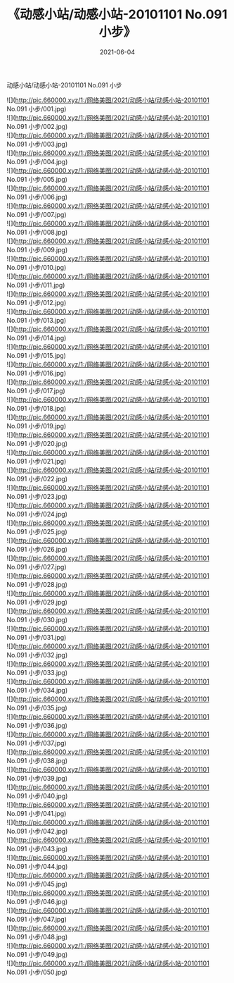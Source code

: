 ﻿---
layout: post
title:  《动感小站/动感小站-20101101 No.091 小步》
date:   2021-06-04
img: http://pic.660000.xyz/1:/网络美图/2021/动感小站/动感小站-20101101 No.091 小步/000.jpg
categories: [美女, 清纯, 唯美]
---

动感小站/动感小站-20101101 No.091 小步

 ![](http://pic.660000.xyz/1:/网络美图/2021/动感小站/动感小站-20101101 No.091 小步/001.jpg) <br>![](http://pic.660000.xyz/1:/网络美图/2021/动感小站/动感小站-20101101 No.091 小步/002.jpg) <br>![](http://pic.660000.xyz/1:/网络美图/2021/动感小站/动感小站-20101101 No.091 小步/003.jpg) <br>![](http://pic.660000.xyz/1:/网络美图/2021/动感小站/动感小站-20101101 No.091 小步/004.jpg) <br>![](http://pic.660000.xyz/1:/网络美图/2021/动感小站/动感小站-20101101 No.091 小步/005.jpg) <br>![](http://pic.660000.xyz/1:/网络美图/2021/动感小站/动感小站-20101101 No.091 小步/006.jpg) <br>![](http://pic.660000.xyz/1:/网络美图/2021/动感小站/动感小站-20101101 No.091 小步/007.jpg) <br>![](http://pic.660000.xyz/1:/网络美图/2021/动感小站/动感小站-20101101 No.091 小步/008.jpg) <br>![](http://pic.660000.xyz/1:/网络美图/2021/动感小站/动感小站-20101101 No.091 小步/009.jpg) <br>![](http://pic.660000.xyz/1:/网络美图/2021/动感小站/动感小站-20101101 No.091 小步/010.jpg) <br>![](http://pic.660000.xyz/1:/网络美图/2021/动感小站/动感小站-20101101 No.091 小步/011.jpg) <br>![](http://pic.660000.xyz/1:/网络美图/2021/动感小站/动感小站-20101101 No.091 小步/012.jpg) <br>![](http://pic.660000.xyz/1:/网络美图/2021/动感小站/动感小站-20101101 No.091 小步/013.jpg) <br>![](http://pic.660000.xyz/1:/网络美图/2021/动感小站/动感小站-20101101 No.091 小步/014.jpg) <br>![](http://pic.660000.xyz/1:/网络美图/2021/动感小站/动感小站-20101101 No.091 小步/015.jpg) <br>![](http://pic.660000.xyz/1:/网络美图/2021/动感小站/动感小站-20101101 No.091 小步/016.jpg) <br>![](http://pic.660000.xyz/1:/网络美图/2021/动感小站/动感小站-20101101 No.091 小步/017.jpg) <br>![](http://pic.660000.xyz/1:/网络美图/2021/动感小站/动感小站-20101101 No.091 小步/018.jpg) <br>![](http://pic.660000.xyz/1:/网络美图/2021/动感小站/动感小站-20101101 No.091 小步/019.jpg) <br>![](http://pic.660000.xyz/1:/网络美图/2021/动感小站/动感小站-20101101 No.091 小步/020.jpg) <br>![](http://pic.660000.xyz/1:/网络美图/2021/动感小站/动感小站-20101101 No.091 小步/021.jpg) <br>![](http://pic.660000.xyz/1:/网络美图/2021/动感小站/动感小站-20101101 No.091 小步/022.jpg) <br>![](http://pic.660000.xyz/1:/网络美图/2021/动感小站/动感小站-20101101 No.091 小步/023.jpg) <br>![](http://pic.660000.xyz/1:/网络美图/2021/动感小站/动感小站-20101101 No.091 小步/024.jpg) <br>![](http://pic.660000.xyz/1:/网络美图/2021/动感小站/动感小站-20101101 No.091 小步/025.jpg) <br>![](http://pic.660000.xyz/1:/网络美图/2021/动感小站/动感小站-20101101 No.091 小步/026.jpg) <br>![](http://pic.660000.xyz/1:/网络美图/2021/动感小站/动感小站-20101101 No.091 小步/027.jpg) <br>![](http://pic.660000.xyz/1:/网络美图/2021/动感小站/动感小站-20101101 No.091 小步/028.jpg) <br>![](http://pic.660000.xyz/1:/网络美图/2021/动感小站/动感小站-20101101 No.091 小步/029.jpg) <br>![](http://pic.660000.xyz/1:/网络美图/2021/动感小站/动感小站-20101101 No.091 小步/030.jpg) <br>![](http://pic.660000.xyz/1:/网络美图/2021/动感小站/动感小站-20101101 No.091 小步/031.jpg) <br>![](http://pic.660000.xyz/1:/网络美图/2021/动感小站/动感小站-20101101 No.091 小步/032.jpg) <br>![](http://pic.660000.xyz/1:/网络美图/2021/动感小站/动感小站-20101101 No.091 小步/033.jpg) <br>![](http://pic.660000.xyz/1:/网络美图/2021/动感小站/动感小站-20101101 No.091 小步/034.jpg) <br>![](http://pic.660000.xyz/1:/网络美图/2021/动感小站/动感小站-20101101 No.091 小步/035.jpg) <br>![](http://pic.660000.xyz/1:/网络美图/2021/动感小站/动感小站-20101101 No.091 小步/036.jpg) <br>![](http://pic.660000.xyz/1:/网络美图/2021/动感小站/动感小站-20101101 No.091 小步/037.jpg) <br>![](http://pic.660000.xyz/1:/网络美图/2021/动感小站/动感小站-20101101 No.091 小步/038.jpg) <br>![](http://pic.660000.xyz/1:/网络美图/2021/动感小站/动感小站-20101101 No.091 小步/039.jpg) <br>![](http://pic.660000.xyz/1:/网络美图/2021/动感小站/动感小站-20101101 No.091 小步/040.jpg) <br>![](http://pic.660000.xyz/1:/网络美图/2021/动感小站/动感小站-20101101 No.091 小步/041.jpg) <br>![](http://pic.660000.xyz/1:/网络美图/2021/动感小站/动感小站-20101101 No.091 小步/042.jpg) <br>![](http://pic.660000.xyz/1:/网络美图/2021/动感小站/动感小站-20101101 No.091 小步/043.jpg) <br>![](http://pic.660000.xyz/1:/网络美图/2021/动感小站/动感小站-20101101 No.091 小步/044.jpg) <br>![](http://pic.660000.xyz/1:/网络美图/2021/动感小站/动感小站-20101101 No.091 小步/045.jpg) <br>![](http://pic.660000.xyz/1:/网络美图/2021/动感小站/动感小站-20101101 No.091 小步/046.jpg) <br>![](http://pic.660000.xyz/1:/网络美图/2021/动感小站/动感小站-20101101 No.091 小步/047.jpg) <br>![](http://pic.660000.xyz/1:/网络美图/2021/动感小站/动感小站-20101101 No.091 小步/048.jpg) <br>![](http://pic.660000.xyz/1:/网络美图/2021/动感小站/动感小站-20101101 No.091 小步/049.jpg) <br>![](http://pic.660000.xyz/1:/网络美图/2021/动感小站/动感小站-20101101 No.091 小步/050.jpg) <br>